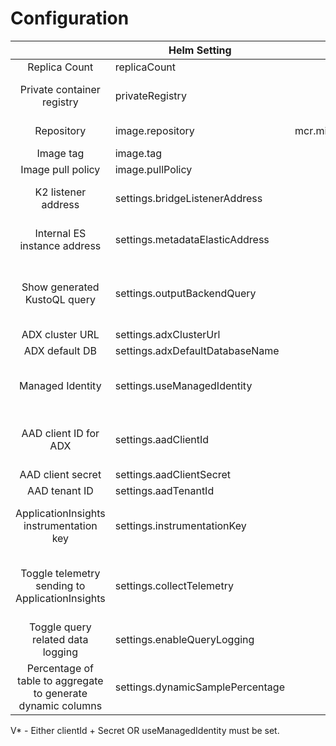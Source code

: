 # Configuration

|                                                                                     | Helm Setting                    |                Default value                 | Optional | Note                                                                                                                 |
|:-----------------------------------------------------------------------------------:|---------------------------------|:--------------------------------------------:|:--------:|----------------------------------------------------------------------------------------------------------------------|
|                                    Replica Count                                    | replicaCount                    |                      2                       |    V     |                                                                                                                      |
|                             Private container registry                              | privateRegistry                 |                     NONE                     |    V     | Set the K8S secret to a private ACR                                                                                  |
|                                     Repository                                      | image.repository                | mcr.microsoft.com/azuredataexplorer/k2bridge |    V     | ACR and image name                                                                                                   |
|                                      Image tag                                      | image.tag                       |                 7.16_latest                  |    V     |                                                                                                                      |
|                                  Image pull policy                                  | image.pullPolicy                |                    Always                    |    V     |                                                                                                                      |
|                                 K2 listener address                                 | settings.bridgeListenerAddress  |             http://k2bridge:80/              |    V     | Leave as default for most use cases                                                                                  |
|                            Internal ES instance address                             | settings.metadataElasticAddress |        http://k2bridgees-master:9200         |    V     | Leave as default for most use cases                                                                                  |
|                            Show generated KustoQL query                             | settings.outputBackendQuery     |                     true                     |    V     | The generated KustoQL will be appended to the HTTP response from K2                                                  |
|                                   ADX cluster URL                                   | settings.adxClusterUrl          |                     NONE                     |    X     |                                                                                                                      |
|                                   ADX default DB                                    | settings.adxDefaultDatabaseName |                     NONE                     |    X     |                                                                                                                      |
|                                Managed Identity                                | settings.useManagedIdentity            |                     false                     |    V*     | 'Read' permissions set is all that K2 requires                                                                       |
|                                AAD client ID for ADX                                | settings.aadClientId            |                     NONE                     |    V*     | 'Read' permissions set is all that K2 requires                                                                       |
|                                  AAD client secret                                  | settings.aadClientSecret        |                     NONE                     |    V*     |                                                                                                                      |
|                                    AAD tenant ID                                    | settings.aadTenantId            |                     NONE                     |    X     |                                                                                                                      |
|                       ApplicationInsights instrumentation key                       | settings.instrumentationKey     |                     NONE                     |    V     | won't work without setting collectTelemetry to 'true'                                                                |
|                   Toggle telemetry sending to ApplicationInsights                   | settings.collectTelemetry       |                    false                     |    V     | when set to 'true' the instrumentation key must be provided                                                          |
|                          Toggle query related data logging                          | settings.enableQueryLogging     |                     true                     |    X     |                                                                                                                      |
|             Percentage of table to aggregate to generate dynamic columns             | settings.dynamicSamplePercentage     |                       100                       |     V     | Must be between 0-100.                                                                                                |


V* - Either clientId + Secret OR useManagedIdentity must be set.